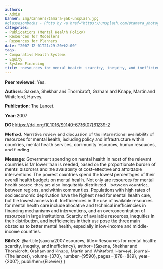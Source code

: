 ```yaml
---
authors:
- Admin
banner: img/banners/tamara-gak-unsplash.jpg
#glassesonbooks - Photo by <a href="https://unsplash.com/@tamara_photography?utm_source=unsplash&utm_medium=referral&utm_content=creditCopyText">Tamara Gak</a> on <a href="https://unsplash.com/s/photos/publication?utm_source=unsplash&utm_mediu
categories:
- Publications (Mental Health Policy)
- Resources for Modellers
- Resources for Planners
date: "2007-12-01T21:29:20+02:00"
tags:
- Comparative Health Systems
- Equity
- System Financing
title: "Resources for mental health: scarcity, inequity, and inefficiency"
---
```


**Peer reviewed**: Yes.

**Authors**: Saxena, Shekhar and Thornicroft, Graham and Knapp, Martin and Whiteford, Harvey.

**Publication**: The Lancet.

**Year**: 2007 

**DOI**: https://doi.org/10.1016/S0140-6736(07)61239-2

**Method**: Narrative review and discussion of the international availability of resources for mental health, including policy and infrastructure within countries, mental health services, community resources, human resources, and funding. 

**Message**:  Government spending on mental health in most of the relevant countries is far lower than is needed, based on the proportionate burden of mental disorders and the availability of cost-effective and affordable interventions. The poorest countries spend the lowest percentages of their overall health budgets on mental health. Not only are resources for mental health scarce, they are also inequitably distributed—between countries, between regions, and within communities. Populations with high rates of socioeconomic deprivation have the highest need for mental health care, but the lowest access to it. Inefficiencies in the use of available resources for mental health care include allocative and technical inefficiencies in financing mechanisms and interventions, and an overconcentration of resources in large institutions. Scarcity of available resources, inequities in their distribution, and inefficiencies in their use pose the three main obstacles to better mental health, especially in low-income and middle-income countries.


**BibTeX**: @article{saxena2007resources,
  title={Resources for mental health: scarcity, inequity, and inefficiency},
  author={Saxena, Shekhar and Thornicroft, Graham and Knapp, Martin and Whiteford, Harvey},
  journal={The lancet},
  volume={370},
  number={9590},
  pages={878--889},
  year={2007},
  publisher={Elsevier}
}
